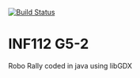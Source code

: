 [![Build Status](https://travis-ci.com/inf112-v21/5H.svg?branch=UseCardsInGameplay)](https://travis-ci.com/inf112-v21/5H)
# INF112 G5-2
Robo Rally coded in java using libGDX
